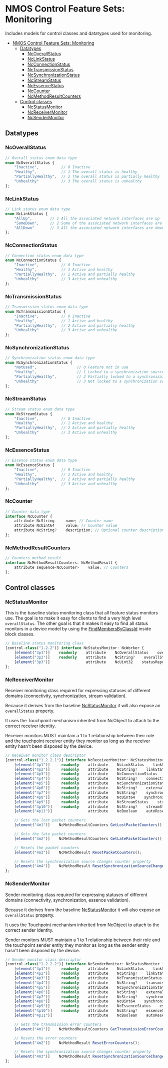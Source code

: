 # NMOS Control Feature Sets: Monitoring

Includes models for control classes and datatypes used for monitoring.

- [NMOS Control Feature Sets: Monitoring](#nmos-control-feature-sets-monitoring)
  - [Datatypes](#datatypes)
    - [NcOverallStatus](#ncoverallstatus)
    - [NcLinkStatus](#nclinkstatus)
    - [NcConnectionStatus](#ncconnectionstatus)
    - [NcTransmissionStatus](#nctransmissionstatus)
    - [NcSynchronizationStatus](#ncsynchronizationstatus)
    - [NcStreamStatus](#ncstreamstatus)
    - [NcEssenceStatus](#ncessencestatus)
    - [NcCounter](#nccounter)
    - [NcMethodResultCounters](#ncmethodresultcounters)
  - [Control classes](#control-classes)
    - [NcStatusMonitor](#ncstatusmonitor)
    - [NcReceiverMonitor](#ncreceivermonitor)
    - [NcSenderMonitor](#ncsendermonitor)

## Datatypes

### NcOverallStatus

```typescript
// Overall status enum data type
enum NcOverallStatus {
    "Inactive",          // 0 Inactive
    "Healthy",           // 1 The overall status is healthy
    "PartiallyHealthy",  // 2 The overall status is partially healthy
    "Unhealthy"          // 3 The overall status is unhealthy
};
```

### NcLinkStatus

```typescript
// Link status enum data type
enum NcLinkStatus {
    "AllUp",        // 1 All the associated network interfaces are up
    "SomeDown",     // 2 Some of the associated network interfaces are down
    "AllDown"       // 3 All the associated network interfaces are down
};
```

### NcConnectionStatus

```typescript
// Connection status enum data type
enum NcConnectionStatus {
    "Inactive",          // 0 Inactive
    "Healthy",           // 1 Active and healthy
    "PartiallyHealthy",  // 2 Active and partially healthy
    "Unhealthy"          // 3 Active and unhealthy
};
```

### NcTransmissionStatus

```typescript
// Transmission status enum data type
enum NcTransmissionStatus {
    "Inactive",          // 0 Inactive
    "Healthy",           // 1 Active and healthy
    "PartiallyHealthy",  // 2 Active and partially healthy
    "Unhealthy"          // 3 Active and unhealthy
};
```

### NcSynchronizationStatus

```typescript
// Synchronization status enum data type
enum NcSynchronizationStatus {
    "NotUsed",                  // 0 Feature not in use
    "Healthy",                  // 1 Locked to a synchronization source
    "PartiallyHealthy",         // 2 Partially locked to a synchronization source
    "Unhealthy"                 // 3 Not locked to a synchronization source
};
```

### NcStreamStatus

```typescript
// Stream status enum data type
enum NcStreamStatus {
    "Inactive",          // 0 Inactive
    "Healthy",           // 1 Active and healthy
    "PartiallyHealthy",  // 2 Active and partially healthy
    "Unhealthy"          // 3 Active and unhealthy
};
```

### NcEssenceStatus

```typescript
// Essence status enum data type
enum NcEssenceStatus {
    "Inactive",          // 0 Inactive
    "Healthy",           // 1 Active and healthy
    "PartiallyHealthy",  // 2 Active and partially healthy
    "Unhealthy"          // 3 Active and unhealthy
};
```

### NcCounter

```typescript
// Counter data type
interface NcCounter {
    attribute NcString     name; // Counter name
    attribute NcUint64     value; // Counter value
    attribute NcString?    description; // Optional counter description
};
```

### NcMethodResultCounters

```typescript
// Counters method result
interface NcMethodResultCounters: NcMethodResult {
    attribute sequence<NcCounter>    value; // Counters
};
```

## Control classes

### NcStatusMonitor

This is the baseline status monitoring class that all feature status monitors use.
The goal is to make it easy for clients to find a very high level `overallStatus`.
The other goal is that it makes it easy to find all status monitors in a device model by using the [FindMembersByClassId](https://specs.amwa.tv/ms-05-02/latest/docs/Blocks.html#search-methods) inside block classes.

```typescript
// Baseline status monitoring class
[control-class("1.2.2")] interface NcStatusMonitor: NcWorker {
    [element("3p1")]    readonly    attribute    NcOverallStatus    overallStatus;      // Overall status property
    [element("3p2")]    readonly    attribute    NcString?    overallStatusMessage;     // Overall status message property
    [element("3p3")]                attribute    NcUint32    statusReportingDelay;      // Status reporting delay property (in seconds, default is 3s and 0 means no delay)
};
```

### NcReceiverMonitor

Receiver monitoring class required for expressing statuses of different domains (connectivity, synchronization, stream validation).

Because it derives from the baseline [NcStatusMonitor](#ncstatusmonitor) it will also expose an `overallStatus` property.

It uses the Touchpoint mechanism inherited from NcObject to attach to the correct receiver identity.

Receiver monitors MUST maintain a 1 to 1 relationship between their role and the touchpoint receiver entity they monitor as long as the receiver entity hasn't been disposed by the device.

```typescript
// Receiver monitor class descriptor
[control-class("1.2.2.1")] interface NcReceiverMonitor: NcStatusMonitor {
    [element("4p1")]     readonly    attribute    NcLinkStatus    linkStatus;    // Link status property
    [element("4p2")]     readonly    attribute    NcString?    linkStatusMessage;    // Link status message property
    [element("4p3")]     readonly    attribute    NcConnectionStatus    connectionStatus;    // Connection status property
    [element("4p4")]     readonly    attribute    NcString?    connectionStatusMessage;    // Connection status message property
    [element("4p5")]     readonly    attribute    NcSynchronizationStatus    externalSynchronizationStatus;    // External synchronization status property
    [element("4p6")]     readonly    attribute    NcString?    externalSynchronizationStatusMessage;    // External synchronization status message property
    [element("4p7")]     readonly    attribute    NcString?    synchronizationSourceId;    // Synchronization source id property
    [element("4p8")]     readonly    attribute    NcUint64    synchronizationSourceChanges;    // Synchronization source changes counter
    [element("4p9")]     readonly    attribute    NcStreamStatus    streamStatus;    // Stream status property
    [element("4p10")]    readonly    attribute    NcString?    streamStatusMessage;    // Stream status message property
    [element("4p11")]                attribute    NcBoolean    autoResetPacketCounters;    // Automatic reset packet counters property (default: true)

    // Gets the lost packet counters
    [element("4m1")]    NcMethodResultCounters GetLostPacketCounters();

    // Gets the late packet counters
    [element("4m2")]    NcMethodResultCounters GetLatePacketCounters();

    // Resets the packet counters
    [element("4m3")]    NcMethodResult ResetPacketCounters();

    // Resets the synchronization source changes counter property
    [element("4m4")]    NcMethodResult ResetSynchronizationSourceChanges();
};
```

### NcSenderMonitor

Sender monitoring class required for expressing statuses of different domains (connectivity, synchronization, essence validation).

Because it derives from the baseline [NcStatusMonitor](#ncstatusmonitor) it will also expose an `overallStatus` property.

It uses the Touchpoint mechanism inherited from NcObject to attach to the correct sender identity.

Sender monitors MUST maintain a 1 to 1 relationship between their role and the touchpoint sender entity they monitor as long as the sender entity hasn't been disposed by the device.

```typescript
// Sender monitor class descriptor
[control-class("1.2.2.2")] interface NcSenderMonitor: NcStatusMonitor {
    [element("4p1")]     readonly    attribute    NcLinkStatus    linkStatus;    // Link status property
    [element("4p2")]     readonly    attribute    NcString?    linkStatusMessage;    // Link status message property
    [element("4p3")]     readonly    attribute    NcTransmissionStatus    transmissionStatus;    // Transmission status property
    [element("4p4")]     readonly    attribute    NcString?    transmissionStatusMessage;    // Transmission status message property
    [element("4p5")]     readonly    attribute    NcSynchronizationStatus    externalSynchronizationStatus;    // External synchronization status property
    [element("4p6")]     readonly    attribute    NcString?    externalSynchronizationStatusMessage;    // External synchronization status message property
    [element("4p7")]     readonly    attribute    NcString?    synchronizationSourceId;    // Synchronization source id property
    [element("4p8")]     readonly    attribute    NcUint64    synchronizationSourceChanges;    // Synchronization source changes counter
    [element("4p9")]     readonly    attribute    NcEssenceStatus    essenceStatus;    // Essence status property
    [element("4p10")]    readonly    attribute    NcString?    essenceStatusMessage;    // Essence status message property
    [element("4p11")]                attribute    NcBoolean    autoResetErrorCounters;    // Automatic reset error counters property (default: true)

    // Gets the transmission error counters
    [element("4m1")]    NcMethodResultCounters GetTransmissionErrorCounters();

    // Resets the error counters
    [element("4m2")]    NcMethodResult ResetErrorCounters();

    // Resets the synchronization source changes counter property
    [element("4m3")]    NcMethodResult ResetSynchronizationSourceChanges();
};
```
